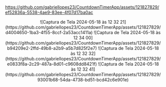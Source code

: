 
https://github.com/gabriellopes23/CountdownTimerApp/assets/121827829/ef52836a-5538-4ae9-83ee-4f07d17ba0ac

<p align="center">
![Captura de Tela 2024-05-18 às 12 32 21](https://github.com/gabriellopes23/CountdownTimerApp/assets/121827829/d4004650-1ba3-4f55-8ccf-2a53acc1411a)
![Captura de Tela 2024-05-18 às 12 34 00](https://github.com/gabriellopes23/CountdownTimerApp/assets/121827829/b94209e2-2ffd-49b8-a2b9-a5b7d825f2e7)
![Captura de Tela 2024-05-18 às 12 32 32](https://github.com/gabriellopes23/CountdownTimerApp/assets/121827829/e0833f8a-2c29-487a-8d01-c9608dd8421f)
![Captura de Tela 2024-05-18 às 12 32 41](https://github.com/gabriellopes23/CountdownTimerApp/assets/121827829/93001b68-54da-4738-bd51-bcd42c6e901e)
</p>
